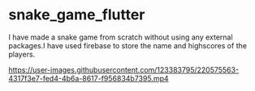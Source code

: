 # snake_game_flutter

I have made a snake game from scratch without using any external packages.I have used firebase to store the name and highscores of the players.



https://user-images.githubusercontent.com/123383795/220575563-4317f3e7-fed4-4b6a-8617-f956834b7395.mp4


